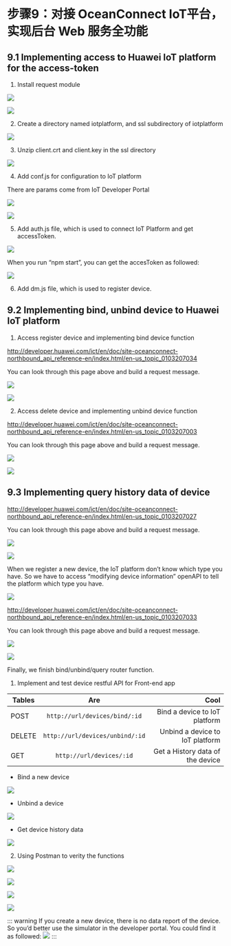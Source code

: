 # 步骤9：对接 OceanConnect IoT平台，实现后台 Web 服务全功能

## 9.1	Implementing access to Huawei IoT platform for the access-token

1)	Install request module

![](./image/nodejs-install-request-mod.png)

![](./image/nodejs-package-request.png)

2)	Create a directory named iotplatform, and ssl subdirectory of iotplatform

![](./image/nodejs-auth-ssl.png)

3)	Unzip client.crt and client.key in the ssl directory

![](./image/nodejs-client-key-files.png)

4)	Add conf.js for configuration to IoT platform

There are params come from IoT Developer Portal

![](./image/nodejs-code-default-conf.png)

![](./image/oceanconnect-application-details.png)

5)	Add auth.js file, which is used to connect IoT Platform and get accessToken.

![](./image/nodejs-code-auth-fetch-access-token.png)

When you run “npm start”, you can get the accesToken as followed:

![](./image/nodejs-auth-fetch-access-token.png)

6)	Add dm.js file, which is used to register device.

## 9.2	Implementing bind, unbind device to Huawei IoT platform

1)	Access register device and implementing bind device function

http://developer.huawei.com/ict/en/doc/site-oceanconnect-northbound_api_reference-en/index.html/en-us_topic_0103207034

You can look through this page above and build a request message.

![](./image/huawei-developer-oceanconnect-north-api-reg.png)

![](./image/nodejs-code-device-register.png)

2)	Access delete device and implementing unbind device function

http://developer.huawei.com/ict/en/doc/site-oceanconnect-northbound_api_reference-en/index.html/en-us_topic_0103207003

You can look through this page above and build a request message.

![](./image/huawei-developer-oceanconnect-north-api-delete.png)

![](./image/nodejs-code-device-delete.png)

## 9.3	Implementing query history data of device

http://developer.huawei.com/ict/en/doc/site-oceanconnect-northbound_api_reference-en/index.html/en-us_topic_0103207027

You can look through this page above and build a request message.

![](./image/huawei-developer-oceanconnect-north-api-query.png)

![](./image/nodejs-code-device-query.png)

When we register a new device, the IoT platform don’t know which type you have. So we have to access “modifying device information” openAPI to tell the platform which type you have.

![](./image/nodejs-code-define-device-info.png)

http://developer.huawei.com/ict/en/doc/site-oceanconnect-northbound_api_reference-en/index.html/en-us_topic_0103207033

You can look through this page above and build a request message.

![](./image/huawei-developer-oceanconnect-north-api-update.png)

![](./image/nodejs-code-device-update.png)

Finally, we finish bind/unbind/query router function.

1)	Implement and test device restful API for Front-end app

| Tables        | Are           | Cool  |
| ------------- |:-------------:| -----:|
| POST     | `http://url/devices/bind/:id` | Bind a device to IoT platform |
| DELETE      | `http://url/devices/unbind/:id`      |   Unbind a device to IoT platform |
| GET | `http://url/devices/:id`      |    Get a History data of the device |

-	Bind a new device

![](./image/nodejs-code-device-bind.png)

-	Unbind a device

![](./image/nodejs-code-device-unbind.png)

-	Get device history data

![](./image/nodejs-code-device-list.png)

2)	Using Postman to verity the functions

![](./image/postman-device-bind-post.png)

![](./image/postman-device-bind-result.png)

![](./image/postman-device-query-get.png)

![](./image/postman-device-query-result.png)

::: warning
If you create a new device, there is no data report of the device. So you’d better use the simulator in the developer portal. You could find it as followed:
![](./image/postman-device-query-no-data.png)
:::